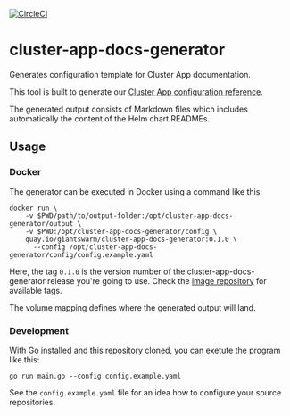 [![CircleCI](https://circleci.com/gh/giantswarm/cluster-app-docs-generator/tree/master.svg?style=svg&circle-token=2847f4b99edcb9776cbd8ee622b294eb96bfd55f)](https://circleci.com/gh/giantswarm/cluster-app-docs-generator/tree/master)

# cluster-app-docs-generator

Generates configuration template for Cluster App documentation.

This tool is built to generate our [Cluster App configuration reference](https://docs.giantswarm.io/ui-api/management-api/cluster-apps/).

The generated output consists of Markdown files which includes automatically the content of the Helm chart READMEs.

## Usage

### Docker

The generator can be executed in Docker using a command like this:

```nohighlight
docker run \
    -v $PWD/path/to/output-folder:/opt/cluster-app-docs-generator/output \
    -v $PWD:/opt/cluster-app-docs-generator/config \
    quay.io/giantswarm/cluster-app-docs-generator:0.1.0 \
      --config /opt/cluster-app-docs-generator/config/config.example.yaml
```

Here, the tag `0.1.0` is the version number of the cluster-app-docs-generator release you're going to use. Check the [image repository](https://quay.io/repository/giantswarm/cluster-app-docs-generator?tab=tags) for available tags.

The volume mapping defines where the generated output will land.

### Development

With Go installed and this repository cloned, you can exetute the program like this:

```nohighlight
go run main.go --config config.example.yaml
```

See the `config.example.yaml` file for an idea how to configure your source repositories.
